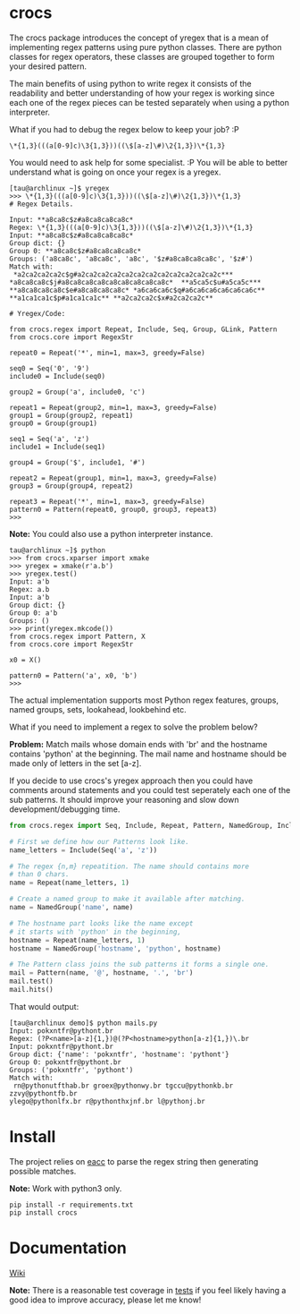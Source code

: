 # crocs
 
The crocs package introduces the concept of yregex that is a mean of implementing regex patterns using pure
python classes. There are python classes for regex operators, these classes are grouped together to form 
your desired pattern. 

The main benefits of using python to write regex it consists of the readability and 
better understanding of how your regex is working since each one of the regex pieces can be
tested separately when using a python interpreter.

What if you had to debug the regex below to keep your job? :P

~~~
\*{1,3}(((a[0-9]c)\3{1,3}))((\$[a-z]\#)\2{1,3})\*{1,3}
~~~

You would need to ask help for some specialist. :P 
You will be able to better understand what is going on once your regex is a yregex.

~~~
[tau@archlinux ~]$ yregex
>>> \*{1,3}(((a[0-9]c)\3{1,3}))((\$[a-z]\#)\2{1,3})\*{1,3}
# Regex Details.

Input: **a8ca8c$z#a8ca8ca8ca8c*
Regex: \*{1,3}(((a[0-9]c)\3{1,3}))((\$[a-z]\#)\2{1,3})\*{1,3}
Input: **a8ca8c$z#a8ca8ca8ca8c*
Group dict: {}
Group 0: **a8ca8c$z#a8ca8ca8ca8c*
Groups: ('a8ca8c', 'a8ca8c', 'a8c', '$z#a8ca8ca8ca8c', '$z#')
Match with:
 *a2ca2ca2ca2c$g#a2ca2ca2ca2ca2ca2ca2ca2ca2ca2ca2ca2c*** 
*a8ca8ca8c$j#a8ca8ca8ca8ca8ca8ca8ca8ca8c*  **a5ca5c$u#a5ca5c*** 
**a8ca8ca8ca8c$e#a8ca8ca8ca8c* *a6ca6ca6c$q#a6ca6ca6ca6ca6ca6c** 
**a1ca1ca1c$p#a1ca1ca1c** **a2ca2ca2c$x#a2ca2ca2c**

# Yregex/Code:

from crocs.regex import Repeat, Include, Seq, Group, GLink, Pattern
from crocs.core import RegexStr

repeat0 = Repeat('*', min=1, max=3, greedy=False)

seq0 = Seq('0', '9')
include0 = Include(seq0)

group2 = Group('a', include0, 'c')

repeat1 = Repeat(group2, min=1, max=3, greedy=False)
group1 = Group(group2, repeat1)
group0 = Group(group1)

seq1 = Seq('a', 'z')
include1 = Include(seq1)

group4 = Group('$', include1, '#')

repeat2 = Repeat(group1, min=1, max=3, greedy=False)
group3 = Group(group4, repeat2)

repeat3 = Repeat('*', min=1, max=3, greedy=False)
pattern0 = Pattern(repeat0, group0, group3, repeat3)
>>> 
~~~

**Note:** You could also use a python interpreter instance.

~~~
tau@archlinux ~]$ python
>>> from crocs.xparser import xmake
>>> yregex = xmake(r'a.b')
>>> yregex.test()
Input: a'b
Regex: a.b
Input: a'b
Group dict: {}
Group 0: a'b
Groups: ()
>>> print(yregex.mkcode())
from crocs.regex import Pattern, X
from crocs.core import RegexStr

x0 = X()

pattern0 = Pattern('a', x0, 'b')
>>> 
~~~

The actual implementation supports most Python regex features, groups, named groups,
sets, lookahead, lookbehind etc.

What if you need to implement a regex to solve the problem below?

**Problem:** Match mails whose domain ends with 'br'  and the hostname 
contains 'python' at the beginning. The mail name and hostname should be made
only of letters in the set [a-z].

If you decide to use crocs's yregex approach then you could have comments around 
statements and you could test seperately each one of the sub patterns. It should improve
your reasoning and slow down development/debugging time.

~~~python
from crocs.regex import Seq, Include, Repeat, Pattern, NamedGroup, Include

# First we define how our Patterns look like.
name_letters = Include(Seq('a', 'z'))

# The regex {n,m} repeatition. The name should contains more
# than 0 chars.
name = Repeat(name_letters, 1)

# Create a named group to make it available after matching.
name = NamedGroup('name', name)

# The hostname part looks like the name except
# it starts with 'python' in the beginning, 
hostname = Repeat(name_letters, 1)
hostname = NamedGroup('hostname', 'python', hostname)

# The Pattern class joins the sub patterns it forms a single one.
mail = Pattern(name, '@', hostname, '.', 'br')
mail.test()
mail.hits()

~~~

That would output:

~~~
[tau@archlinux demo]$ python mails.py 
Input: pokxntfr@pythont.br
Regex: (?P<name>[a-z]{1,})@(?P<hostname>python[a-z]{1,})\.br
Input: pokxntfr@pythont.br
Group dict: {'name': 'pokxntfr', 'hostname': 'pythont'}
Group 0: pokxntfr@pythont.br
Groups: ('pokxntfr', 'pythont')
Match with:
 rn@pythonutfthab.br groex@pythonwy.br tgccu@pythonkb.br zzvy@pythontfb.br 
ylego@pythonlfx.br r@pythonthxjnf.br l@pythonj.br
~~~

# Install

The project relies on [eacc](https://github.com/iogf/eacc) to parse the regex string then
generating possible matches. 

**Note:** Work with python3 only.

~~~
pip install -r requirements.txt 
pip install crocs
~~~

Documentation
=============

[Wiki](https://github.com/iogf/crocs/wiki)

**Note:** There is a reasonable test coverage in [tests](tests.py) if you feel
likely having a good idea to improve accuracy, please let me know!

